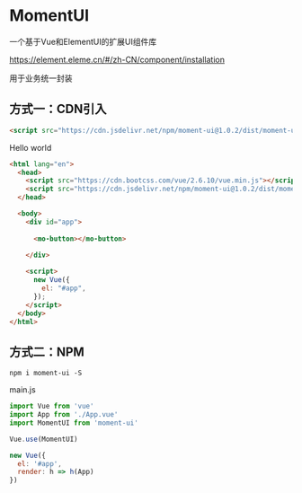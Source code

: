 # MomentUI

一个基于Vue和ElementUI的扩展UI组件库

https://element.eleme.cn/#/zh-CN/component/installation

用于业务统一封装

## 方式一：CDN引入

```html
<script src="https://cdn.jsdelivr.net/npm/moment-ui@1.0.2/dist/moment-ui.js"></script>
```

Hello world

```html
<html lang="en">
  <head>
    <script src="https://cdn.bootcss.com/vue/2.6.10/vue.min.js"></script>
    <script src="https://cdn.jsdelivr.net/npm/moment-ui@1.0.2/dist/moment-ui.js"></script>
  </head>

  <body>
    <div id="app">
      
      <mo-button></mo-button>
      
    </div>

    <script>
      new Vue({
        el: "#app",
      });
    </script>
  </body>
</html>
```

## 方式二：NPM

```
npm i moment-ui -S
```

main.js
```js
import Vue from 'vue'
import App from './App.vue'
import MomentUI from 'moment-ui'

Vue.use(MomentUI)

new Vue({
  el: '#app',
  render: h => h(App)
})
```